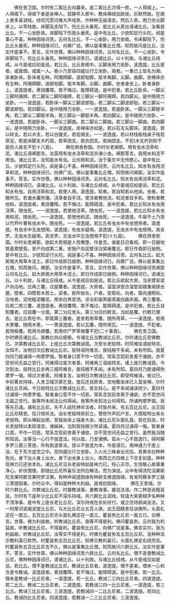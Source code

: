 <!-- { "loadSidebar": true } -->
　　佛在舍卫国。尔时有二客比丘向暮来。是二客比丘次得一房。一人得阁上。一人得阁下。得阁下者是坐禅人。寂静早入房中。敷床褥结加趺坐。乐默然故。在阁上者多喜调戏。经呗咒愿问难大声戏笑。作种种无益语言。然后入房。用力坐尖脚床上。以苇栈故。床脚及支陷下。伤比丘头垂死。是比丘从房出语诸比丘。汝看是比丘。不一心坐卧故。床脚陷下伤我头垂死。是中有比丘。少欲知足行头陀。闻是事心不喜。种种因缘诃责。云何名比丘。不一心坐卧。用力坐故。令床脚陷下。伤比丘头垂死。种种因缘诃已。向佛广说。佛以是事集比丘僧。知而故问是比丘。汝实作是事不。答言。实作世尊。佛以种种因缘诃责。云何名比丘。不一心坐卧。令床脚陷下。伤比丘头垂死。种种因缘诃责已。语诸比丘。以十利故。与诸比丘结戒。从今是戒应如是说。若比丘。比丘房阁中。尖脚床用力坐卧。波逸提。比丘房者。或属僧。或属一人。极小乃至容四威仪行立坐卧。阁者。一重已上皆名为阁。床者卧床。卧床者五种。阿珊蹄脚。波郎劬脚。羝羊角脚。尖脚。曲脚。坐禅床亦有五种。阿珊蹄脚。波郎劬脚。羝羊角脚。尖脚。曲脚。坐者身坐上。卧者身卧上。波逸提者。煮烧覆障。若不悔过。能障碍道。是中犯者。若比丘卧床。一脚尖三脚阿珊蹄。若二脚尖二脚阿珊蹄。若三脚尖一脚阿珊蹄。若四脚尖。是中随用力坐卧。一一波逸提。若卧床一脚尖三脚波郎劬。若二脚尖二脚波郎劬。若三脚尖一脚波郎劬。若四脚尖。是中随用力坐卧。一一波逸提。若是卧床。一脚尖三脚羝羊角。若二脚尖二脚羝羊角。若三脚尖一脚羝羊角。若四脚尖。是中随用力坐卧。一一波逸提。若是卧床。一脚尖三脚曲。若二脚尖二脚曲。若三脚尖一脚曲。若四脚尖。是中随用力坐卧。一一波逸提。坐禅床亦如是。若以石支尖脚床。波逸提。若以砖支。若以木支。若以白镴支。若铅锡支。一一波逸提。若以材栈板栈桌子栈若厚泥。若是床脚支木朽腐。若草团支。若衣团支。若纳团支。不犯(木支朽则软不能伤人故言不犯十八竟)。
　　佛在俱舍弥国。尔时长老阐那。用有虫水浇草和泥。诸比丘语阐那言。汝莫用有虫水浇草和泥杀诸小虫。阐那答言。我用水和泥不用虫。诸比丘言。汝知是水有虫。云何用和泥。汝于畜生中无怜愍心。是中有比丘。少欲知足行头陀。闻是事心不喜。种种因缘诃责。云何名比丘。知水有虫用浇草和泥。种种因缘诃已。向佛广说。佛以是事集比丘僧。知而故问阐那。汝实作是事不。答言。实作世尊。佛以种种因缘诃责。云何名比丘。知水有虫用浇草和泥。种种因缘诃已。语诸比丘。以十利故。与诸比丘结戒。从今是戒应如是说。若比丘知水有虫。自用浇草和泥。若使人用。波逸提。知者。若自知若从他闻。虫者。若眼所见。若漉水囊所漉。浇草者自手浇。使浇者教他浇。和泥者自手和。使和者教他和。波逸提者。煮烧覆障。若不悔过。能障碍道。是中犯者。若比丘知水有虫用浇草。随虫死。一一波逸提。若使他浇草。随虫死。一一波逸提。若比丘知水有虫用和泥。随虫死。一一波逸提。若使他和泥。随虫死。一一波逸提。牛屎干土乃至以竹芦叶著有虫水中。随虫死。一一波逸提。若比丘有虫水中有虫想用者。波逸提。有虫水中无虫想用。波逸提。有虫水疑用。波逸提。无虫水中有虫想用。突吉罗。无虫水生疑用。突吉罗。无虫水中无虫想用不犯(十九竟)。
　　佛在俱舍弥国。尔时长老阐那。欲起大房阁是人性懈堕。作是念。谁能日日看视。即一日掘地筑基累壁竟。安户向成第二重。安施户向泥壁涂治架椽覆讫。即日作竟即日崩倒。是中有比丘。少欲知足行头陀。闻是事心不喜。种种因缘诃责。云何名比丘。起大房阁大用草木泥土。即日作成即日崩倒。种种因缘诃已。向佛广说。佛以是事集比丘僧。知而故问。阐那。汝实作是事不。答言。实作世尊。佛以种种因缘诃责阐那云何名比丘。起大房阁大用草木泥土。即日作成即日崩倒。种种因缘诃已。语诸比丘。以十利故。与诸比丘结戒。从今是戒应如是说。若比丘欲起大房。当垒壁安梁户向治地。应再三覆。过是覆者。波逸提。大房者。温室讲堂合溜堂高楼重阁狭长屋。壁者。四壁若木若土。梁者。栋所依处。户者。安扇处。向者。窗向通明处。治地者。泥地粗泥糠泥。用赤白黑垩洒。涂治彩画黑画青画白画赤画。再三覆者。应若二若三覆。波逸提者。煮烧覆障。若不悔过。能障碍道。是中犯者。若比丘自知覆者。应自覆一分竟。第二分应发头。第三分应约敕言。当如是覆。约敕已便去。是比丘若在中。即竟第三覆者。是舍若用草覆。随所用草。一一波逸提。若用木箦覆。随用木箦。一一箦波逸提。若以瓦覆。随所用瓦。一一波逸提。不犯者。若用板覆。若用鸟翅覆。若用优尸罗草根覆不犯(二十事竟)。
　　佛在舍卫国。尔时佛告诸比丘。我教化四众疲极。令诸比丘当教诫比丘尼。尔时诸比丘受佛教已。次第教诫比丘尼。上座比丘次第教诫竟。次至长老般特。时阿难往语般特言。汝知不。汝明日次应教诫比丘尼。般特语阿难言。我钝根不多闻。未有所知。我夏四月乃能诵得一拘摩罗偈。智者身口意不作一切恶。常系念现前舍离于诸欲。亦不受世间无益之苦行。阿难得过是次者善。阿难再三语般特言。诸上座已教诫竟。今次到汝。般特比丘亦再三报阿难言。我钝根不多闻。未有所知。夏四月乃能诵得拘摩罗一偈。得过次者善。阿难复言。汝明日次教诫比丘尼。即受阿难语。夜过已。中前著衣持钵。入舍卫城次第乞食。食后还自房舍。空地敷坐床已入室坐禅。尔时诸比丘尼闻。今日般特比丘次教诫比丘尼。皆生轻心。是不多闻诵读经少。夏四月过诵得一拘摩罗偈。智者身口意不作一切恶。常系念现前舍离于诸欲。亦不受世间无益之苦行。我等所未闻法云何得闻。我等所未知法云何得知。所诵拘摩罗偈。我等先已诵。诸有比丘尼。先不入祇陀林听法者。时皆共来。有五百比丘尼。出王园比丘尼精舍。往只桓听法。诣长老般特房前立。謦欬作声扣户言。大德般特出来长老般特。即从禅起出房。至独坐床上端身大坐。诸比丘尼头面礼竟。皆在前坐。时长老般特以柔软语言。诸姊妹。当知我钝根少所读诵。夏四月过诵得一偈。智者身口意。不作一切恶。常系念现前舍离于诸欲。亦不受世间无益之苦行。虽然我当随所知说。汝等当一心行不放逸法。何以故。乃至诸佛。皆从一心不放逸行。得阿耨多罗三藐三菩提。所有助道善法。皆以不放逸为本。作是语已。用神通力于座上没。在于东方虚空之中。现四威仪行立坐卧。入火光三昧身出光焰。青黄赤白种种色光。身下出火身上出水。身下出水身上出火。南西北方四维上下亦复如是。种种现神力已还坐本处。诸比丘尼见长老般特如是神力已。轻心灭尽。生信敬心故尊重净心。折伏憍慢。即随比丘尼所喜乐法所应解法。而为演说。众中有得须陀洹果斯陀含果阿那含果阿罗汉果。有种声闻道因缘有种辟支佛道因缘。有发阿耨多罗三藐三菩提因者。尔时众中。得如是种种大利益。是戒初因缘。
　　佛在王舍城。尔时六群比丘。次教诫比丘尼。时置教诫事。置教诲事。置说法语。作二种恶说粗恶说。尔时有下座年少比丘尼不深乐持戒。共六群比丘调戏。轻语大笑更相字名种种不清净事。是中有上座长老比丘尼。深乐持戒在余处经行。或立住待欲闻说法。又一时摩诃波阇波提比丘尼。与大比丘尼众五百人俱。出王园精舍往诣佛所。头面礼足在一面立。五百比丘尼亦头面礼佛足在一面立。瞿昙弥比丘尼一面立已。白佛言。世尊。佛为利益故。听教诫比丘尼。我等不得是利。佛问瞿昙弥。云何我为利益故。听教诫比丘尼。不得是利。瞿昙弥比丘尼。向佛广说是事。佛言实尔。我为利益故。听教诫比丘尼。汝等实不得是利。时佛为瞿昙弥及五百比丘尼。说种种法示教利喜已默然。时瞿昙弥五百比丘尼。知佛示教利喜已。头面礼佛足右绕而去。时瞿昙弥五百比丘尼去不久。佛以是事集比丘僧。知而故问六群比丘。汝实作是事不。答言。实作世尊。佛以种种因缘诃责六群比丘。云何名比丘。僧不差便教诫比丘尼。佛种种因缘诃已。语诸比丘。以十利故。与诸比丘结戒。从今是戒应如是说。若比丘。僧不差教诫比丘尼。教诫比丘尼者。波逸提。僧不差者。僧未一心和合差令教诫。波逸提者。煮烧覆障。若不悔过。能障碍道。是中犯者。若一比丘。僧未差教诫一比丘尼者。一波逸提。若一比丘。教诫二三四比丘尼者。四波逸提。若二比丘。教诫二比丘尼者。二波逸提。若教诫三四一比丘尼者。一波逸提。若三比丘。教诫三比丘尼者。三波逸提。若教诫四一二比丘尼者。二波逸提。若四比丘。教诫四比丘尼者。四波逸提。若教诫一二三比丘尼者。三波逸提。
